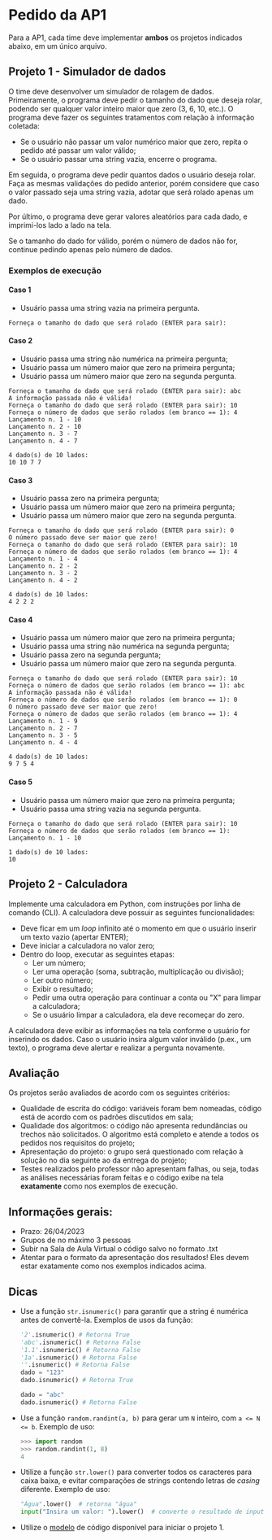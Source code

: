 # Pedido da AP1

Para a AP1, cada time deve implementar **ambos** os projetos indicados abaixo, em um único arquivo.

## Projeto 1 - Simulador de dados

O time deve desenvolver um simulador de rolagem de dados. Primeiramente, o programa deve pedir o tamanho do dado que deseja rolar, podendo ser qualquer valor inteiro maior que zero (3, 6, 10, etc.). O programa deve fazer os seguintes tratamentos com relação à informação coletada:

* Se o usuário não passar um valor numérico maior que zero, repita o pedido até passar um valor válido;
* Se o usuário passar uma string vazia, encerre o programa.

Em seguida, o programa deve pedir quantos dados o usuário deseja rolar. Faça as mesmas validações do pedido anterior, porém considere que caso o valor passado seja uma string vazia, adotar que será rolado apenas um dado.

Por último, o programa deve gerar valores aleatórios para cada dado, e imprimi-los lado a lado na tela.

Se o tamanho do dado for válido, porém o número de dados não for, continue pedindo apenas pelo número de dados.

### Exemplos de execução

#### Caso 1

* Usuário passa uma string vazia na primeira pergunta.

```
Forneça o tamanho do dado que será rolado (ENTER para sair):
```

#### Caso 2

* Usuário passa uma string não numérica na primeira pergunta;
* Usuário passa um número maior que zero na primeira pergunta;
* Usuário passa um número maior que zero na segunda pergunta.

```
Forneça o tamanho do dado que será rolado (ENTER para sair): abc
A informação passada não é válida!
Forneça o tamanho do dado que será rolado (ENTER para sair): 10
Forneça o número de dados que serão rolados (em branco == 1): 4
Lançamento n. 1 - 10
Lançamento n. 2 - 10
Lançamento n. 3 - 7
Lançamento n. 4 - 7

4 dado(s) de 10 lados:
10 10 7 7
```

#### Caso 3

* Usuário passa zero na primeira pergunta;
* Usuário passa um número maior que zero na primeira pergunta;
* Usuário passa um número maior que zero na segunda pergunta.

```
Forneça o tamanho do dado que será rolado (ENTER para sair): 0
O número passado deve ser maior que zero!
Forneça o tamanho do dado que será rolado (ENTER para sair): 10
Forneça o número de dados que serão rolados (em branco == 1): 4
Lançamento n. 1 - 4
Lançamento n. 2 - 2
Lançamento n. 3 - 2
Lançamento n. 4 - 2

4 dado(s) de 10 lados:
4 2 2 2
```

#### Caso 4

* Usuário passa um número maior que zero na primeira pergunta;
* Usuário passa uma string não numérica na segunda pergunta;
* Usuário passa zero na segunda pergunta;
* Usuário passa um número maior que zero na segunda pergunta.

```
Forneça o tamanho do dado que será rolado (ENTER para sair): 10
Forneça o número de dados que serão rolados (em branco == 1): abc
A informação passada não é válida!
Forneça o número de dados que serão rolados (em branco == 1): 0
O número passado deve ser maior que zero!
Forneça o número de dados que serão rolados (em branco == 1): 4
Lançamento n. 1 - 9
Lançamento n. 2 - 7
Lançamento n. 3 - 5
Lançamento n. 4 - 4

4 dado(s) de 10 lados:
9 7 5 4
```

#### Caso 5

* Usuário passa um número maior que zero na primeira pergunta;
* Usuário passa uma string vazia na segunda pergunta.

```
Forneça o tamanho do dado que será rolado (ENTER para sair): 10
Forneça o número de dados que serão rolados (em branco == 1):
Lançamento n. 1 - 10

1 dado(s) de 10 lados:
10
```

## Projeto 2 - Calculadora

Implemente uma calculadora em Python, com instruções por linha de comando (CLI). A calculadora deve possuir as seguintes funcionalidades:

* Deve ficar em um _loop_ infinito até o momento em que o usuário inserir um texto vazio (apertar ENTER);
* Deve iniciar a calculadora no valor zero;
* Dentro do loop, executar as seguintes etapas:
  * Ler um número;
  * Ler uma operação (soma, subtração, multiplicação ou divisão);
  * Ler outro número;
  * Exibir o resultado;
  * Pedir uma outra operação para continuar a conta ou "X" para limpar a calculadora;
  * Se o usuário limpar a calculadora, ela deve recomeçar do zero.

A calculadora deve exibir as informações na tela conforme o usuário for inserindo os dados. Caso o usuário insira algum valor inválido (p.ex., um texto), o programa deve alertar e realizar a pergunta novamente.

## Avaliação

Os projetos serão avaliados de acordo com os seguintes critérios:

* Qualidade de escrita do código: variáveis foram bem nomeadas, código está de acordo com os padrões discutidos em sala;
* Qualidade dos algoritmos: o código não apresenta redundâncias ou trechos não solicitados. O algoritmo está completo e atende a todos os pedidos nos requisitos do projeto;
* Apresentação do projeto: o grupo será questionado com relação à solução no dia seguinte ao da entrega do projeto;
* Testes realizados pelo professor não apresentam falhas, ou seja, todas as análises necessárias foram feitas e o código exibe na tela **exatamente** como nos exemplos de execução.

## Informações gerais:

* Prazo: 26/04/2023
* Grupos de no máximo 3 pessoas
* Subir na Sala de Aula Virtual o código salvo no formato .txt
* Atentar para o formato da apresentação dos resultados! Eles devem estar exatamente como nos exemplos indicados acima.

## Dicas

* Use a função `str.isnumeric()` para garantir que a string é numérica antes de convertê-la. Exemplos de usos da função:

    ``` python
    '2'.isnumeric() # Retorna True
    'abc'.isnumeric() # Retorna False
    '1.1'.isnumeric() # Retorna False
    '1a'.isnumeric() # Retorna False
    ''.isnumeric() # Retorna False
    dado = "123"
    dado.isnumeric() # Retorna True

    dado = "abc"
    dado.isnumeric() # Retorna False
    ```

* Use a função `random.randint(a, b)` para gerar um `N` inteiro, com `a <= N <= b`. Exemplo de uso:

    ``` python
    >>> import random
    >>> random.randint(1, 8)
    4
    ```

* Utilize a função `str.lower()` para converter todos os caracteres para caixa baixa, e evitar comparações de strings contendo letras de _casing_ diferente. Exemplo de uso:

    ``` python
    "Água".lower()  # retorna "água"
    input("Insira um valor: ").lower()  # converte o resultado de input()
    ```

* Utilize o [modelo](./modelo_ap1.txt) de código disponível para iniciar o projeto 1.
